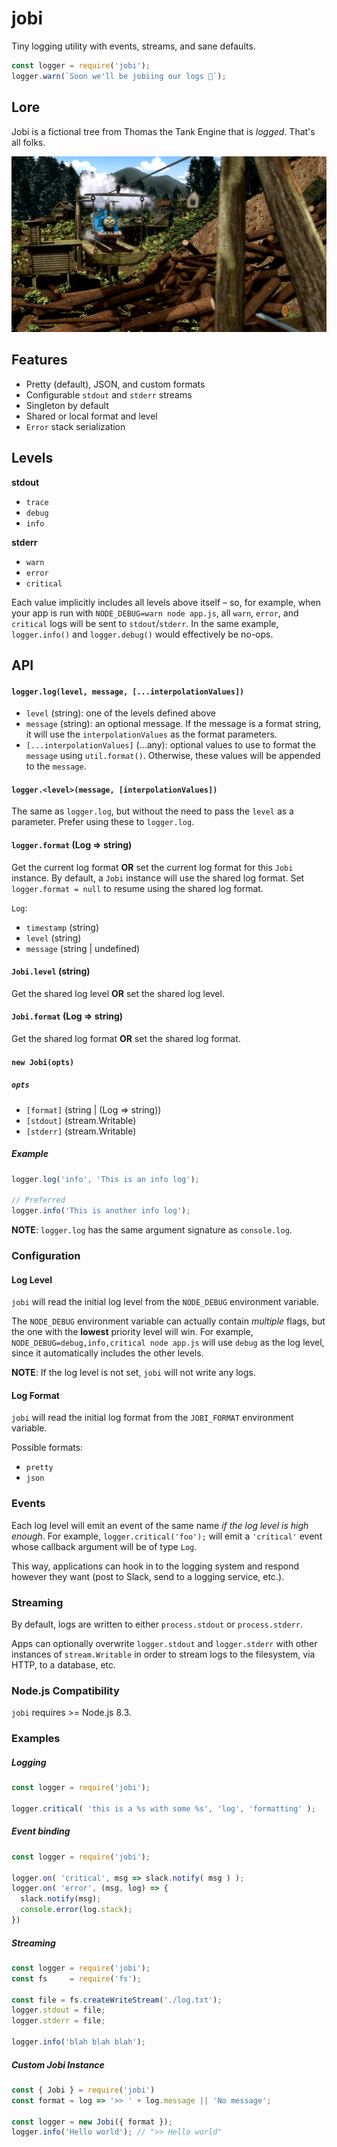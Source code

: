 # jobi

Tiny logging utility with events, streams, and sane defaults.

```js
const logger = require('jobi');
logger.warn(`Soon we'll be jobiing our logs 🤯`);
```

## Lore

Jobi is a fictional tree from Thomas the Tank Engine that is _logged_. That's all folks.

![Jumping Jobi Wood](./assets/JumpingJobiWood.jpg)

## Features

- Pretty (default), JSON, and custom formats
- Configurable `stdout` and `stderr` streams
- Singleton by default
- Shared or local format and level
- `Error` stack serialization

## Levels

**stdout**
- `trace`
- `debug`
- `info`

**stderr**
- `warn`
- `error`
- `critical`

Each value implicitly includes all levels above itself – so, for example, when
your app is run with `NODE_DEBUG=warn node app.js`, all `warn`, `error`, and
`critical` logs will be sent to `stdout`/`stderr`. In the same example,
`logger.info()` and `logger.debug()` would effectively be no-ops.

## API

#### `logger.log(level, message, [...interpolationValues])`
- `level` (string): one of the levels defined above
- `message` (string): an optional message. If the message is a format string, it will use the `interpolationValues` as the format parameters.
- `[...interpolationValues]` (...any): optional values to use to format the `message` using `util.format()`. Otherwise, these values will be appended to the `message`.

#### `logger.<level>(message, [interpolationValues])`

The same as `logger.log`, but without the need to pass the `level` as a parameter. Prefer using these to `logger.log`.

#### `logger.format` (Log => string)

Get the current log format **OR** set the current log format for this `Jobi` instance. By default, a `Jobi` instance will use the shared log format. Set `logger.format = null` to resume using the shared log format.

`Log`:
- `timestamp` (string)
- `level` (string)
- `message` (string | undefined)


#### `Jobi.level` (string)

Get the shared log level **OR** set the shared log level.

#### `Jobi.format` (Log => string)

Get the shared log format **OR** set the shared log format.

#### `new Jobi(opts)`

##### `opts`
- `[format]` (string | (Log => string))
- `[stdout]` (stream.Writable)
- `[stderr]` (stream.Writable)


##### Example
```js
logger.log('info', 'This is an info log');

// Preferred
logger.info('This is another info log');
```

**NOTE**: `logger.log` has the same argument signature as `console.log`.

### Configuration

#### Log Level

`jobi` will read the initial log level from the `NODE_DEBUG` environment variable.

The `NODE_DEBUG` environment variable can actually contain *multiple* flags,
but the one with the **lowest** priority level will win. For example,
`NODE_DEBUG=debug,info,critical node app.js` will use `debug` as the log level,
since it automatically includes the other levels.

**NOTE**: If the log level is not set, `jobi` will not write any logs.

#### Log Format

`jobi` will read the initial log format from the `JOBI_FORMAT` environment variable.

Possible formats:
- `pretty`
- `json`

### Events

Each log level will emit an event of the same name *if the log level is high enough*.
For example, `logger.critical('foo');` will emit a `'critical'` event whose
callback argument will be of type `Log`.

This way, applications can hook in to the logging system and respond however
they want (post to Slack, send to a logging service, etc.).

### Streaming

By default, logs are written to either `process.stdout` or `process.stderr`.

Apps can optionally overwrite `logger.stdout` and `logger.stderr` with other
instances of `stream.Writable` in order to stream logs to the filesystem,
via HTTP, to a database, etc.

### Node.js Compatibility

`jobi` requires >= Node.js 8.3.

### Examples

##### Logging

```js
const logger = require('jobi');

logger.critical( 'this is a %s with some %s', 'log', 'formatting' );
```

##### Event binding

```js
const logger = require('jobi');

logger.on( 'critical', msg => slack.notify( msg ) );
logger.on( 'error', (msg, log) => {
  slack.notify(msg);
  console.error(log.stack);
})
```

##### Streaming

```js
const logger = require('jobi');
const fs     = require('fs');

const file = fs.createWriteStream('./log.txt');
logger.stdout = file;
logger.stderr = file;

logger.info('blah blah blah');
```

##### Custom Jobi Instance

```js
const { Jobi } = require('jobi')
const format = log => '>> ' + log.message || 'No message';

const logger = new Jobi({ format });
logger.info('Hello world'); // ">> Hello world"
```
